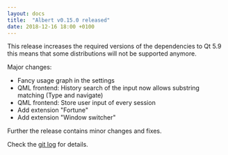 ```yaml
---
layout: docs
title:  "Albert v0.15.0 released"
date: 2018-12-16 18:00 +0100
---
```


This release increases the required versions of the dependencies to Qt 5.9 this means that some distributions will not be supported anymore.

Major changes:
* Fancy usage graph in the settings
* QML frontend: History search of the input now allows substring matching (Type and navigate)
* QML frontend: Store user input of every session
* Add extension "Fortune"
* Add extension "Window switcher"

Further the release contains minor changes and fixes.

Check the [git log](https://github.com/albertlauncher/albert/commits/v0.15.0) for details.
